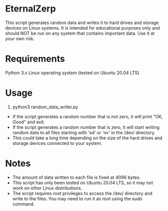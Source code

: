# EternalZerp

This script generates random data and writes it to hard drives and storage devices on Linux systems. 
It is intended for educational purposes only and should NOT be run on any system that contains important data. Use it at your own risk.

# Requirements
Python 3.x
Linux operating system (tested on Ubuntu 20.04 LTS)

# Usage
1. python3 random_data_writer.py
- If the script generates a random number that is not zero, it will print "OK, Good" and exit.
- If the script generates a random number that is zero, it will start writing random data to all files starting with 'sd' or 'nv' in the /dev/ directory. 
- This could take a long time depending on the size of the hard drives and storage devices connected to your system.

# Notes
- The amount of data written to each file is fixed at 4096 bytes.
- This script has only been tested on Ubuntu 20.04 LTS, so it may not work on other Linux distributions.
- The script requires root privileges to access the /dev/ directory and write to the files. You may need to run it as root using the sudo command.


